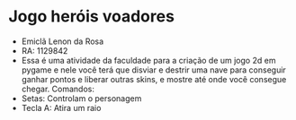 # Jogo heróis voadores
 - Emiclã Lenon da Rosa
 - RA: 1129842
 - Essa é uma atividade da faculdade para a criação de um jogo 2d em pygame e nele você terá que disviar e destrir uma nave para conseguir ganhar pontos e liberar outras skins, e mostre até onde você consegue chegar.
Comandos:
 - Setas: Controlam o personagem
 - Tecla A: Atira um raio
